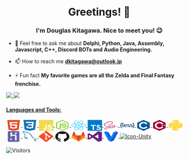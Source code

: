 <h1 align="center">Greetings! 🙂</h1>

<h3 align="center">I'm Douglas Kitagawa. Nice to meet you! 😉</h3>

- 💬 Feel free to ask me about **Delphi, Python, Java, Assembly, Javascript, C++, Discord BOTs and Audio Engineering.**

- 📫 How to reach me **dkitagawa@outlook.jp**

- ⚡ Fun fact **My favorite games are all the Zelda and Final Fantasy frenchise.**

<div>
  <a href="https://github.com/sdkitagawa">
  <div style="display: inline_block">
      <img height="180em" src="https://github-readme-stats.vercel.app/api?username=sdkitagawa&show_icons=true&theme=tokyonight&include_all_commits=true&count_private=true"/>
  <img height="180em" src="https://github-readme-stats.vercel.app/api/top-langs/?username=sdkitagawa&layout=compact&langs_count=7&theme=tokyonight"/>
    </div>
</div>
  
<h4 align="left">Languages and Tools:</h4>
<p align="left">
  <a href="https://www.w3schools.com/html/" target="_blank">
    <img align="center" alt="Icon-HTML" height="30" width="40" src="https://raw.githubusercontent.com/devicons/devicon/master/icons/html5/html5-plain.svg" />
  </a>
  <a href="https://www.w3schools.com/css/" target="_blank">
    <img align="center" alt="Icon-CSS" height="30" width="40" src="https://raw.githubusercontent.com/devicons/devicon/master/icons/css3/css3-plain.svg" />
  </a>
  <a href="https://developer.mozilla.org/en-US/docs/Web/JavaScript" target="_blank">
    <img align="center" alt="Icon-JS" height="30" width="40" src="https://raw.githubusercontent.com/devicons/devicon/master/icons/javascript/javascript-plain.svg" />
  </a>
  <a href="https://nodejs.org/en/docs/" target="_blank">
    <img align="center" alt="Icon-NodeJS" height="30" width="40" src="https://raw.githubusercontent.com/devicons/devicon/master/icons/nodejs/nodejs-original.svg" />
  </a>
  <a href="https://reactjs.org/" target="_blank">
    <img align="center" alt="Icon-ReactJS" height="30" width="40" src="https://raw.githubusercontent.com/devicons/devicon/master/icons/react/react-original.svg" />
  </a>
  <a href="https://www.typescriptlang.org/" target="_blank">
    <img align="center" alt="Icon-Typescript" height="30" width="40" src="https://raw.githubusercontent.com/devicons/devicon/master/icons/typescript/typescript-plain.svg" />
  </a>
  <a href="https://sass-lang.com/documentation" target="_blank">
    <img align="center" alt="Icon-Sass" height="30" width="40" src="https://raw.githubusercontent.com/devicons/devicon/master/icons/sass/sass-original.svg" />
  </a>
  <a href="http://lesscss.org/" target="_blank">
    <img align="center" alt="Icon-Less" height="30" width="40" src="https://raw.githubusercontent.com/devicons/devicon/master/icons/less/less-plain-wordmark.svg" />
  </a>
  <a href="https://www.w3adda.com/c-tutorial" target="_blank">
    <img align="center" alt="Icon-C" height="30" width="40" src="https://raw.githubusercontent.com/devicons/devicon/master/icons/c/c-plain.svg" />
  </a>
  <a href="https://www.w3schools.com/cpp/" target="_blank">
    <img align="center" alt="Icon-C++" height="30" width="40" src="https://raw.githubusercontent.com/devicons/devicon/master/icons/cplusplus/cplusplus-plain.svg" />
  </a>
  <a href="https://docs.python.org/3/" target="_blank">
    <img align="center" alt="Icon-Python" height="30" width="40" src="https://raw.githubusercontent.com/devicons/devicon/master/icons/python/python-plain.svg" />
  </a>
  <a href="https://heroku.com" target="_blank">
    <img align="center" alt="Icon-Heroku" height="30" width="40" src="https://raw.githubusercontent.com/devicons/devicon/master/icons/heroku/heroku-plain.svg" />
  </a>
  <a href="https://dev.mysql.com/doc/" target="_blank">
    <img align="center" alt="Icon-MySQL" height="30" width="40" src="https://raw.githubusercontent.com/devicons/devicon/master/icons/mysql/mysql-plain.svg" />
  </a>
  <a href="https://www.git-scm.com/doc" target="_blank">
    <img align="center" alt="Icon-Git" height="30" width="40" src="https://raw.githubusercontent.com/devicons/devicon/master/icons/git/git-original.svg" />
  </a>
  <a href="https://docs.github.com/" target="_blank">
    <img align="center" alt="Icon-Github" height="30" width="40" src="https://raw.githubusercontent.com/devicons/devicon/master/icons/github/github-original.svg" />
  </a>
  <a href="https://docs.gitlab.com/" target="_blank">
    <img align="center" alt="Icon-Gitlab" height="30" width="40" src="https://raw.githubusercontent.com/devicons/devicon/master/icons/gitlab/gitlab-original.svg" />
  </a>
  <a href="https://docs.microsoft.com/pt-br/visualstudio/windows/?view=vs-2019" target="_blank">
    <img align="center" alt="Icon-VisualStudio" height="30" width="40" src="https://raw.githubusercontent.com/devicons/devicon/master/icons/visualstudio/visualstudio-plain.svg" />
  </a>
  <a href="https://www.vagrantup.com/docs" target="_blank">
    <img align="center" alt="Icon-Vagrant" height="30" width="40" src="https://raw.githubusercontent.com/devicons/devicon/master/icons/vagrant/vagrant-original.svg" />
  </a>
  <a href="https://unity.com/" target="_blank">
    <img align="center" alt="Icon-Unity" height="30" width="30" src="https://www.vectorlogo.zone/logos/unity3d/unity3d-icon.svg" />
  </a>
</p>

![Visitors](https://visitor-badge.glitch.me/badge?page_id=github/douglas-kitagawa)
